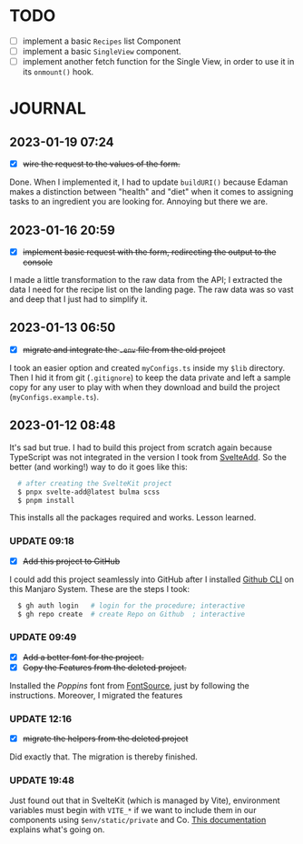 # TODO

- [ ] implement a basic `Recipes` list Component
- [ ] implement a basic `SingleView` component.
- [ ] implement another fetch function for the Single View,
      in order to use it in its `onmount()` hook.

# JOURNAL

## 2023-01-19 07:24

- [x] ~~wire the request to the values of the form.~~

Done. When I implemented it, I had to update `buildURI()` because Edaman makes
a distinction between "health" and "diet" when it comes to assigning tasks to
an ingredient you are looking for. Annoying but there we are. 

## 2023-01-16 20:59

- [x] ~~implement basic request with the form, redirecting the output to the console~~

I made a little transformation to the raw data from the API; I extracted the 
data I need for the recipe list on the landing page. The raw data was so vast
and deep that I just had to simplify it.


## 2023-01-13 06:50

- [x] ~~migrate and integrate the `.env` file from the old project~~

I took an easier option and created `myConfigs.ts` inside my `$lib` directory.
Then I hid it from git (`.gitignore`) to keep the data private and left a
sample copy for any user to play with when they download and build the project
(`myConfigs.example.ts`).


## 2023-01-12 08:48

It's sad but true. I had to build this project from scratch again because
TypeScript was not integrated in the version I took from 
[SvelteAdd](https://github.com/svelte-add/). So the better (and
working!) way to do it goes like this:

```sh
  # after creating the SvelteKit project
  $ pnpx svelte-add@latest bulma scss
  $ pnpm install
```

This installs all the packages required and works. Lesson learned.

### UPDATE 09:18

- [x] ~~Add this project to GitHub~~

I could add this project seamlessly into GitHub after I
installed
[Github CLI](https://software.manjaro.org/package/github-cli) on this
Manjaro System. These are the steps I took:

```sh
  $ gh auth login   # login for the procedure; interactive
  $ gh repo create  # create Repo on Github  ; interactive
```

### UPDATE 09:49

- [x] ~~Add a better font for the project.~~
- [x] ~~Copy the Features from the deleted project.~~

Installed the _Poppins_ font from
[FontSource](https://fontsource.org/fonts/poppins), just by following
the instructions. Moreover, I migrated the features

### UPDATE 12:16

- [x] ~~migrate the helpers from the deleted project~~

Did exactly that. The migration is thereby finished.

### UPDATE 19:48

Just found out that in SvelteKit (which is managed by Vite), environment
variables must begin with `VITE_*` if we want to include them in our 
components using `$env/static/private` and Co. 
[This documentation](https://vitejs.dev/guide/env-and-mode.html#env-files)
explains what's going on.
